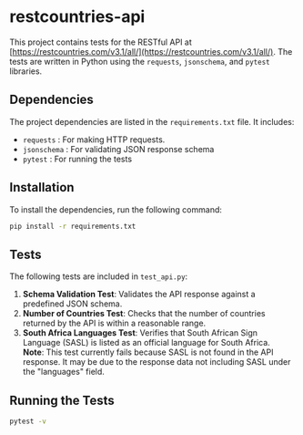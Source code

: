 # restcountries-api

This project contains tests for the RESTful API at [https://restcountries.com/v3.1/all/](https://restcountries.com/v3.1/all/). The tests are written in Python using the `requests`, `jsonschema`, and `pytest` libraries.

## Dependencies

The project dependencies are listed in the `requirements.txt` file. It includes:
- `requests` : For making HTTP requests.
- `jsonschema` : For validating JSON response schema
- `pytest` : For running the tests

## Installation

To install the dependencies, run the following command:

```sh
pip install -r requirements.txt
```

## Tests

The following tests are included in `test_api.py`:

1. **Schema Validation Test**: Validates the API response against a predefined JSON schema.
2. **Number of Countries Test**: Checks that the number of countries returned by the API is within a reasonable range.
3. **South Africa Languages Test**: Verifies that South African Sign Language (SASL) is listed as an official language for South Africa. \
    **Note**: This test currently fails because SASL is not found in the API response. It may be due to the response data not including SASL under the "languages" field.

## Running the Tests

```sh
pytest -v